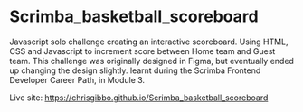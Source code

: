# Scrimba_basketball_scoreboard

Javascript solo challenge creating an interactive scoreboard. Using HTML, CSS and Javascript to increment score between Home team and Guest team. 
This challenge was originally designed in Figma, but eventually ended up changing the design slightly.
learnt during the Scrimba Frontend Developer Career Path, in Module 3.

Live site: https://chrisgibbo.github.io/Scrimba_basketball_scoreboard
